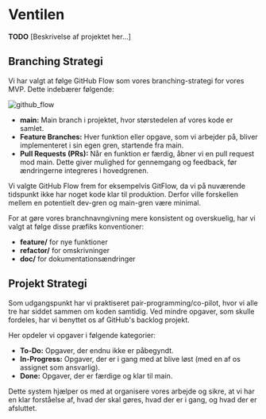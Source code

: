 # Ventilen

**TODO** [Beskrivelse af projektet her...]

## Branching Strategi

Vi har valgt at følge GitHub Flow som vores branching-strategi for vores MVP. Dette indebærer følgende:

<img alt="github_flow" src="https://github.com/ITA23-Group4/ventilen/assets/88247953/ea226add-a21b-427a-b148-311f53e92365">

- **main:** Main branch i projektet, hvor størstedelen af vores kode er samlet.
- **Feature Branches:** Hver funktion eller opgave, som vi arbejder på, bliver implementeret i sin egen gren, startende fra main.
- **Pull Requests (PRs):** Når en funktion er færdig, åbner vi en pull request mod main. Dette giver mulighed for gennemgang og feedback, før ændringerne integreres i hovedgrenen.

Vi valgte GitHub Flow frem for eksempelvis GitFlow, da vi på nuværende tidspunkt ikke har noget kode klar til produktion. Derfor ville forskellen mellem en potentielt dev-gren og main-gren være minimal.

For at gøre vores branchnavngivning mere konsistent og overskuelig, har vi valgt at følge disse præfiks konventioner:

- **feature/** for nye funktioner
- **refactor/** for omskrivninger
- **doc/** for dokumentationsændringer

## Projekt Strategi

Som udgangspunkt har vi praktiseret pair-programming/co-pilot, hvor vi alle tre har siddet sammen om koden samtidig. Ved mindre opgaver, som skulle fordeles, har vi benyttet os af GitHub's backlog projekt.

Her opdeler vi opgaver i følgende kategorier:

- **To-Do:** Opgaver, der endnu ikke er påbegyndt.
- **In-Progress:** Opgaver, der er i gang med at blive løst (med en af os assignet som ansvarlig).
- **Done:** Opgaver, der er færdige og klar til main.

Dette system hjælper os med at organisere vores arbejde og sikre, at vi har en klar forståelse af, hvad der skal gøres, hvad der er i gang, og hvad der er afsluttet.
